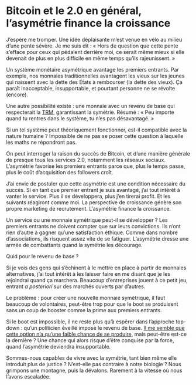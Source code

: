# Bitcoin et le 2.0 en général, l’asymétrie finance la croissance

J’espère me tromper. Une idée déplaisante m’est venue en vélo au milieu d’une pente sévère. Je me suis dit : « Hors de question que cette pente s’efface pour ceux qui pédalent derrière moi, ce serait même mieux si elle devenait de plus en plus difficile en même temps qu’ils rajeunissent. »

Un système monétaire asymétrique avantage les premiers entrants. Par exemple, nos monnaies traditionnelles avantagent les vieux sur les jeunes qui naissent avec la dette des États à rembourser (la dette des vieux). Ça paraît inacceptable, insupportable, et pourtant personne ne se révolte (encore).

Une autre possibilité existe : une monnaie avec un revenu de base qui respecterait la [TRM](http://www.creationmonetaire.info/2012/11/theorie-relative-de-la-monnaie-2-718.html), garantissant la symétrie. Résumé : « Peu importe quand tu rentres dans le système, tu n’es pas désavantagé. »

Si un tel système peut théoriquement fonctionner, est-il compatible avec la nature humaine ? Impossible de ne pas se poser cette question à laquelle les maths ne répondront pas.

On peut interroger la raison du succès de Bitcoin, et d’une manière générale de presque tous les services 2.0, notamment les réseaux sociaux. L’asymétrie favorise les premiers entrants parce que, plus le temps passe, plus le coût d’acquisition des followers croît.

J’ai envie de postuler que cette asymétrie est une condition nécessaire du succès. Si en tant que premier entrant je suis avantagé, j’ai tout intérêt à vanter le service. Plus il se développera, plus j’en tirerai profit. Et les suivants réagiront comme moi. La perspective de croissance génère son propre marketing de recrutement. L’asymétrie finance la croissance.

Un service ou une monnaie symétrique peut-il se développer ? Les premiers entrants ne doivent compter que sur leurs convictions. Ils n’ont rien d’autre à gagner qu’une satisfaction éthique. Comme dans nombre d’associations, ils risquent assez vite de se fatiguer. L’asymétrie dresse une armée de combattants quand la symétrie les décourage.

Quid pour le revenu de base ?

Si je vois des gens qui s’échinent à le mettre en place à partir de monnaies alternatives, j’ai tout intérêt à les laisser faire en me disant que je les rejoindrai quand ça marchera. Beaucoup d’entreprises jouent à ce petit jeu, entrant *a posteriori* sur des marchés ouverts par d’autres.

Le problème : pour créer une nouvelle monnaie symétrique, il faut beaucoup de volontaires, peut-être trop pour que le boot se produisent sans un coup de booster comme la prime aux premiers entrants.

Si le boot est impossible, il ne reste plus qu’à espérer dans l’approche top-down : qu’un politicien éveillé impose le revenu de base. [Il me semble que cette option n’a qu’une faible chance de se produire](https://tcrouzet.com/2013/09/10/des-limites-du-revenu-de-base/), mais peut-être est-ce la dernière ? Une chance qui alors risque d’être conquise par la force, quand l’asymétrie deviendra insupportable.

Sommes-nous capables de vivre avec la symétrie, tant bien même elle introduit plus de justice ? N’est-elle pas contraire à notre biologie ? Nous grimpons une montagne, puis la dévalons. Rarement à la vitesse où nous l’avons escaladée.